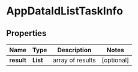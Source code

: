# AppDataIdListTaskInfo


## Properties

| Name | Type | Description | Notes |
|------------ | ------------- | ------------- | -------------|
**result** | **List<AppDataIdListResultInfo>** | array of results |[optional]|